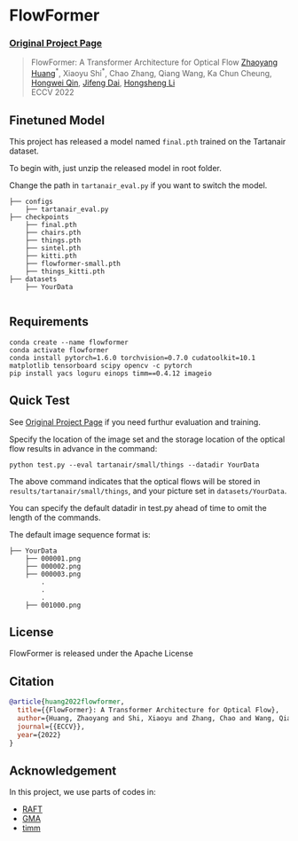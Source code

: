 # FlowFormer

### [Original Project Page](https://drinkingcoder.github.io/publication/flowformer/)

> FlowFormer: A Transformer Architecture for Optical Flow
> [Zhaoyang Huang](https://drinkingcoder.github.io)<sup>\*</sup>, Xiaoyu Shi<sup>\*</sup>, Chao Zhang, Qiang Wang, Ka Chun Cheung, [Hongwei Qin](http://qinhongwei.com/academic/), [Jifeng Dai](https://jifengdai.org/), [Hongsheng Li](https://www.ee.cuhk.edu.hk/~hsli/)  
> ECCV 2022  

## Finetuned Model

This project has released a model named `final.pth` trained on the Tartanair dataset.

To begin with, just unzip the released model in root folder.

Change the path in `tartanair_eval.py` if you want to switch the model.

```Shell
├── configs
    ├── tartanair_eval.py
├── checkpoints
    ├── final.pth
    ├── chairs.pth
    ├── things.pth
    ├── sintel.pth
    ├── kitti.pth
    ├── flowformer-small.pth 
    ├── things_kitti.pth
├── datasets
    ├── YourData


```

## Requirements

```shell
conda create --name flowformer
conda activate flowformer
conda install pytorch=1.6.0 torchvision=0.7.0 cudatoolkit=10.1 matplotlib tensorboard scipy opencv -c pytorch
pip install yacs loguru einops timm==0.4.12 imageio
```

## Quick Test

See [Original Project Page](https://drinkingcoder.github.io/publication/flowformer/) if you need furthur evaluation and training.

Specify the location of the image set and the storage location of the optical flow results in advance in the command:

```Shell
python test.py --eval tartanair/small/things --datadir YourData
```

The above command indicates that the optical flows will be stored in `results/tartanair/small/things`, and your picture set in `datasets/YourData`.

You can specify the default datadir in test.py ahead of time to omit the length of the commands.

The default image sequence format is:

```Shell
├── YourData
    ├── 000001.png
    ├── 000002.png
    ├── 000003.png
        .
        .
        .
    ├── 001000.png
```

## License

FlowFormer is released under the Apache License

## Citation

```bibtex
@article{huang2022flowformer,
  title={{FlowFormer}: A Transformer Architecture for Optical Flow},
  author={Huang, Zhaoyang and Shi, Xiaoyu and Zhang, Chao and Wang, Qiang and Cheung, Ka Chun and Qin, Hongwei and Dai, Jifeng and Li, Hongsheng},
  journal={{ECCV}},
  year={2022}
}
```

## Acknowledgement

In this project, we use parts of codes in:

- [RAFT](https://github.com/princeton-vl/RAFT)
- [GMA](https://github.com/zacjiang/GMA)
- [timm](https://github.com/rwightman/pytorch-image-models)
